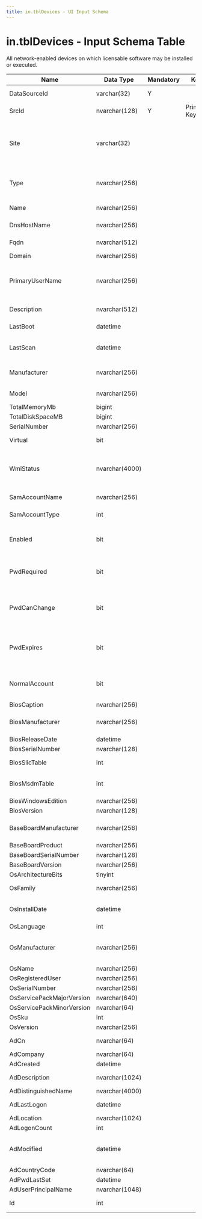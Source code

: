 ```yaml
---
title: in.tblDevices - UI Input Schema
---
```

# in.tblDevices - Input Schema Table

​All network-enabled devices on which licensable software may be installed or executed.​

| Name                      | Data Type      | Mandatory | Key         | Comment                                                                                                                                         |
|---------------------------|----------------|-----------|-------------|-------------------------------------------------------------------------------------------------------------------------------------------------|
| DataSourceId              | varchar(32)    | Y         |             | Unique ID of the source of this record.|
| SrcI​​d                     | nvarchar(128)  | Y         | Primary Key | Unique ID of the device in its resp. data source|
| Site                      | varchar(32)    |           |             | A free text value the user can provide with the data source to indicate a site, environment, tenant, ​or other category these devices belong to.|
| Type                      | nvarchar(256)  |           |             | Server, Workstation, Mobile, Printer, or other indication of the type of device.|
| Name                      | nvarchar(256)  |           |             | Name of the device in its OS​.|
| DnsHostName               | nvarchar(256)  |           |             | ​​Hostname of the device in DNS, without domain.|
| Fqdn                      | nvarchar(512)  |           |             | Fully Qualified Domain Name.|
| Domain                    | nvarchar(256)  |           |             | Windows- or DNS domain.|
| PrimaryUserName           | nvarchar(256)  |           |             | Username of the user with the most logged on time on this device. Format: domain\user or user@domain.|
| Description               | nvarchar(512)  |           |             | Description of the device in the OS.|
| LastBoot                  | datetime       |           |             | Date and time the device was last booted.|
| LastScan                  | datetime       |           |             | Date and time the device was last scanned by the data source tool.|
| Manufacturer              | nvarchar(256)  |           |             | Must be an actual Manufacturer name or Empty.|
| Model                     | nvarchar(256)  |           |             | Must be an existing Model name or Empty.​|
| TotalMemoryMb             | bigint         |           |             |                                         |
| TotalDiskSpaceMB          | bigint         |           |             |                                         |
| SerialNumber              | nvarchar(256)  |           |             |                                         |
| Virtual                   | bit            |           |             | True if this is a virtual device.​​|
| WmiStatus                 | nvarchar(4000) |           |             | If the device info was retrieved using WMI, outcome of the last WMI scan. See [WMI Return Codes.](https://msdn.microsoft.com/en-us/library/aa394574)|
| SamAccountName            | nvarchar(256)  |           |             | Active Directory SAM-Account-Name attribute.|
| SamAccountType            | int            |           |             | Active Directory SAM-Account-Type property.|
| Enabled                   | bit            |           |             | Based on Active Directory AccountDisabled flag of the UserAccountControl property.|
| PwdRequired               | bit            |           |             | Based on Active Directory PASSWD_NOTREQD flag of the UserAccountControl property.|
| PwdCanChange              | bit            |           |             | Based on Active Directory PASSWD_CANT_CHANGE flag of the UserAccountControl property.|
| PwdExpires                | bit            |           |             | Based on Active Directory DONT_EXPIRE_PASSWORD flag of the UserAccountControl property.|
| NormalAccount             | bit            |           |             | Based on Active Directory NORMAL_ACCOUNT flag of the UserAccountControl property.|
| BiosCaption               | nvarchar(256)  |           |             |                                        |
| BiosManufacturer          | nvarchar(256)  |           |             | Must be an actual Manufacturer name or Empty.|
| BiosReleaseDate           | datetime       |           |             |                                        |
| BiosSerialNumber          | nvarchar(128)  |           |             |                                        |
| BiosSlicTable             | int            |           |             | OEM Activation version stored in ACPI SLIC table.|
| BiosMsdmTable             | int            |           |             | Does OEM Activation has an MSDM table (OA 3.0 or later).|
| BiosWindowsEdition        | nvarchar(256)  |           |             |                                        |
| BiosVersion               | nvarchar(128)  |           |             |                                        |
| BaseBoardManufacturer     | nvarchar(256)  |           |             | Must be an actual Manufacturer name or Empty.​|
| BaseBoardProduct          | nvarchar(256)  |           |             |                                        |
| BaseBoardSerialNumber     | nvarchar(128)  |           |             |                                        |
| BaseBoardVersion          | nvarchar(256)  |           |             |                                        |
| OsArchitectureBits        | tinyint        |           |             |                                        |
| OsFamily                  | nvarchar(256)  |           |             | Windows, Linux, Android, etc.          |
| OsInstallDate             | datetime       |           |             | Date and time the Operating System was installed.|
| OsLanguage                | int            |           |             |                                        |
| OsManufacturer            | nvarchar(256)  |           |             | Must be an actual Operating System Manufacturer name or Empty.|
| OsName                    | nvarchar(256)  |           |             |                                        |
| OsRegisteredUser          | nvarchar(256)  |           |             |                                        |
| OsSerialNumber            | nvarchar(256)  |           |             |                                        |
| OsServicePackMajorVersion | nvarchar(640)  |           |             |                                        |
| OsServicePackMinorVersion | nvarchar(64)   |           |             |                                        |
| OsSku                     | int            |           |             |                                        |
| OsVersion                 | nvarchar(256)  |           |             |                                        |
| AdCn                      | nvarchar(64)   |           |             | Active Directory Common name (CN)      |
| AdCompany                 | nvarchar(64)   |           |             |                                        |
| AdCreated                 | datetime       |           |             |                                        |
| AdDescription             | nvarchar(1024) |           |             | Active Directory Description.|
| AdDistinguishedName       | nvarchar(4000) |           |             |                                        |
| AdLastLogon               | datetime       |           |             | MAX(LastLogon, LastLogonTimestamp)     |
| AdLocation                | nvarchar(1024) |           |             |                                        |
| AdLogonCount              | int            |           |             |                                        |
| AdModified                | datetime       |           |             | Date and time the computer account was last modified in Active Directory.|
| AdCountryCode             | nvarchar(64)   |           |             |                                        |
| AdPwdLastSet              | datetime       |           |             |                                        |
| AdUserPrincipalName       | nvarchar(1048) |           |             |                                        |
| Id                        | int            |           |             | Generated during import. Leave empty.  |
